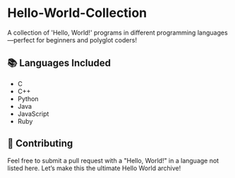 # Hello-World-Collection
A collection of 'Hello, World!' programs in different programming languages—perfect for beginners and polyglot coders!

## 📚 Languages Included

- C
- C++
- Python
- Java
- JavaScript
- Ruby

## 🤝 Contributing

Feel free to submit a pull request with a "Hello, World!" in a language not listed here. Let’s make this the ultimate Hello World archive!
